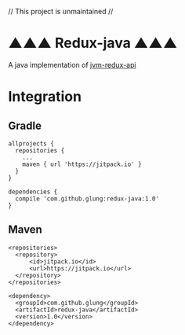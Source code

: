 // This project is unmaintained //

# ▲▲▲ Redux-java ▲▲▲

A java implementation of [jvm-redux-api](https://github.com/jvm-redux/jvm-redux-api)

# Integration

## Gradle 

```
allprojects {
  repositories {
    ...
    maven { url 'https://jitpack.io' }
  }
}
```

```
dependencies {
  compile 'com.github.glung:redux-java:1.0'
}
```

## Maven
```
<repositories>
  <repository>
      <id>jitpack.io</id>
      <url>https://jitpack.io</url>
  </repository>
</repositories>
```

```
<dependency>
  <groupId>com.github.glung</groupId>
  <artifactId>redux-java</artifactId>
  <version>1.0</version>
</dependency>
```
